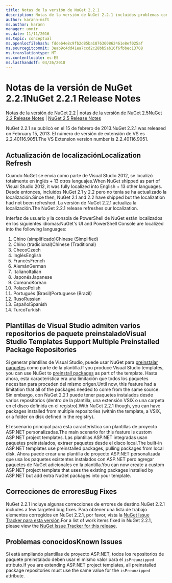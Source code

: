 ```yaml
---
title: Notas de la versión de NuGet 2.2.1
description: Notas de la versión de NuGet 2.2.1 incluidos problemas conocidos, correcciones de errores, las funciones agregadas y dcr.
author: karann-msft
ms.author: karann
manager: unnir
ms.date: 11/11/2016
ms.topic: conceptual
ms.openlocfilehash: fddeb4e8c9fb2d85ba1876360862461e8ef025af
ms.sourcegitcommit: 3eab9c4dd41ea7ccd2c28bb5ab16f6fbbec13708
ms.translationtype: MT
ms.contentlocale: es-ES
ms.lasthandoff: 04/26/2018
---
```

# <a name="nuget-221-release-notes"></a><span data-ttu-id="e360a-103">Notas de la versión de NuGet 2.2.1</span><span class="sxs-lookup"><span data-stu-id="e360a-103">NuGet 2.2.1 Release Notes</span></span>

<span data-ttu-id="e360a-104">[Notas de la versión de NuGet 2.2](../release-notes/nuget-2.2.md) | [notas de la versión de NuGet 2.5](../release-notes/nuget-2.5.md)</span><span class="sxs-lookup"><span data-stu-id="e360a-104">[NuGet 2.2 Release Notes](../release-notes/nuget-2.2.md) | [NuGet 2.5 Release Notes](../release-notes/nuget-2.5.md)</span></span>

<span data-ttu-id="e360a-105">NuGet 2.2.1 se publicó en el 15 de febrero de 2013.</span><span class="sxs-lookup"><span data-stu-id="e360a-105">NuGet 2.2.1 was released on February 15, 2013.</span></span>  <span data-ttu-id="e360a-106">El número de versión de extensión de VS es 2.2.40116.9051.</span><span class="sxs-lookup"><span data-stu-id="e360a-106">The VS Extension version number is 2.2.40116.9051.</span></span>

## <a name="localization-refresh"></a><span data-ttu-id="e360a-107">Actualización de localización</span><span class="sxs-lookup"><span data-stu-id="e360a-107">Localization Refresh</span></span>
<span data-ttu-id="e360a-108">Cuando NuGet se envía como parte de Visual Studio 2012, se localizó totalmente en inglés + 13 otros lenguajes.</span><span class="sxs-lookup"><span data-stu-id="e360a-108">When NuGet shipped as part of Visual Studio 2012, it was fully localized into English + 13 other languages.</span></span>  <span data-ttu-id="e360a-109">Desde entonces, incluidos NuGet 2.1 y 2.2 pero no tenía se ha actualizado la localización.</span><span class="sxs-lookup"><span data-stu-id="e360a-109">Since then, NuGet 2.1 and 2.2 have shipped but the localization had not been refreshed.</span></span>  <span data-ttu-id="e360a-110">La versión de NuGet 2.2.1 actualiza la localización.</span><span class="sxs-lookup"><span data-stu-id="e360a-110">The NuGet 2.2.1 release refreshes our localization.</span></span>

<span data-ttu-id="e360a-111">Interfaz de usuario y la consola de PowerShell de NuGet están localizados en los siguientes idiomas:</span><span class="sxs-lookup"><span data-stu-id="e360a-111">NuGet's UI and PowerShell Console are localized into the following languages:</span></span>

1. <span data-ttu-id="e360a-112">Chino (simplificado)</span><span class="sxs-lookup"><span data-stu-id="e360a-112">Chinese (Simplified)</span></span>
1. <span data-ttu-id="e360a-113">Chino (tradicional)</span><span class="sxs-lookup"><span data-stu-id="e360a-113">Chinese (Traditional)</span></span>
1. <span data-ttu-id="e360a-114">Checo</span><span class="sxs-lookup"><span data-stu-id="e360a-114">Czech</span></span>
1. <span data-ttu-id="e360a-115">Inglés</span><span class="sxs-lookup"><span data-stu-id="e360a-115">English</span></span>
1. <span data-ttu-id="e360a-116">Francés</span><span class="sxs-lookup"><span data-stu-id="e360a-116">French</span></span>
1. <span data-ttu-id="e360a-117">Alemán</span><span class="sxs-lookup"><span data-stu-id="e360a-117">German</span></span>
1. <span data-ttu-id="e360a-118">Italiano</span><span class="sxs-lookup"><span data-stu-id="e360a-118">Italian</span></span>
1. <span data-ttu-id="e360a-119">Japonés</span><span class="sxs-lookup"><span data-stu-id="e360a-119">Japanese</span></span>
1. <span data-ttu-id="e360a-120">Coreano</span><span class="sxs-lookup"><span data-stu-id="e360a-120">Korean</span></span>
1. <span data-ttu-id="e360a-121">Polaco</span><span class="sxs-lookup"><span data-stu-id="e360a-121">Polish</span></span>
1. <span data-ttu-id="e360a-122">Portugués (Brasil)</span><span class="sxs-lookup"><span data-stu-id="e360a-122">Portuguese (Brazil)</span></span>
1. <span data-ttu-id="e360a-123">Ruso</span><span class="sxs-lookup"><span data-stu-id="e360a-123">Russian</span></span>
1. <span data-ttu-id="e360a-124">Español</span><span class="sxs-lookup"><span data-stu-id="e360a-124">Spanish</span></span>
1. <span data-ttu-id="e360a-125">Turco</span><span class="sxs-lookup"><span data-stu-id="e360a-125">Turkish</span></span>

## <a name="visual-studio-templates-support-multiple-preinstalled-package-repositories"></a><span data-ttu-id="e360a-126">Plantillas de Visual Studio admiten varios repositorios de paquete preinstalado</span><span class="sxs-lookup"><span data-stu-id="e360a-126">Visual Studio Templates Support Multiple Preinstalled Package Repositories</span></span>
<span data-ttu-id="e360a-127">Si generar plantillas de Visual Studio, puede usar NuGet para [preinstalar paquetes](../visual-studio-extensibility/visual-studio-templates.md) como parte de la plantilla.</span><span class="sxs-lookup"><span data-stu-id="e360a-127">If you produce Visual Studio templates, you can use NuGet to [preinstall packages](../visual-studio-extensibility/visual-studio-templates.md) as part of the template.</span></span>  <span data-ttu-id="e360a-128">Hasta ahora, esta característica era una limitación que todos los paquetes necesitan para proceden del mismo origen.</span><span class="sxs-lookup"><span data-stu-id="e360a-128">Until now, this feature had a limitation that all of the packages needed to come from the same source.</span></span>  <span data-ttu-id="e360a-129">Sin embargo, con NuGet 2.2.1 puede tener paquetes instalados desde varios repositorios (dentro de la plantilla, una extensión VSIX o una carpeta en el disco definida en el registro).</span><span class="sxs-lookup"><span data-stu-id="e360a-129">With NuGet 2.2.1 though, you can have packages installed from multiple repositories (within the template, a VSIX, or a folder on disk defined in the registry).</span></span>

<span data-ttu-id="e360a-130">El escenario principal para esta característica son plantillas de proyecto ASP.NET personalizadas.</span><span class="sxs-lookup"><span data-stu-id="e360a-130">The main scenario for this feature is custom ASP.NET project templates.</span></span>  <span data-ttu-id="e360a-131">Las plantillas ASP.NET integradas usan paquetes preinstalados, extraer paquetes desde el disco local.</span><span class="sxs-lookup"><span data-stu-id="e360a-131">The built-in ASP.NET templates use preinstalled packages, pulling packages from local disk.</span></span>  <span data-ttu-id="e360a-132">Ahora puede crear una plantilla de proyecto ASP.NET personalizada que usa los paquetes existentes instalados con ASP.NET pero agregar paquetes de NuGet adicionales en la plantilla.</span><span class="sxs-lookup"><span data-stu-id="e360a-132">You can now create a custom ASP.NET project template that uses the existing packages installed by ASP.NET but add extra NuGet packages into your template.</span></span>

## <a name="bug-fixes"></a><span data-ttu-id="e360a-133">Correcciones de errores</span><span class="sxs-lookup"><span data-stu-id="e360a-133">Bug Fixes</span></span>
<span data-ttu-id="e360a-134">NuGet 2.2.1 incluye algunas correcciones de errores de destino.</span><span class="sxs-lookup"><span data-stu-id="e360a-134">NuGet 2.2.1 includes a few targeted bug fixes.</span></span> <span data-ttu-id="e360a-135">Para obtener una lista de trabajo elementos corregidos en NuGet 2.2.1, por favor, vista la [NuGet Issue Tracker para esta versión](http://nuget.codeplex.com/workitem/list/advanced?keyword=&status=Closed&type=All&priority=All&release=NuGet%202.2.1&assignedTo=All&component=All&sortField=LastUpdatedDate&sortDirection=Descending&page=0).</span><span class="sxs-lookup"><span data-stu-id="e360a-135">For a list of work items fixed in NuGet 2.2.1, please view the [NuGet Issue Tracker for this release](http://nuget.codeplex.com/workitem/list/advanced?keyword=&status=Closed&type=All&priority=All&release=NuGet%202.2.1&assignedTo=All&component=All&sortField=LastUpdatedDate&sortDirection=Descending&page=0).</span></span>


## <a name="known-issues"></a><span data-ttu-id="e360a-136">Problemas conocidos</span><span class="sxs-lookup"><span data-stu-id="e360a-136">Known Issues</span></span>

<span data-ttu-id="e360a-137">Si está ampliando plantillas de proyecto ASP.NET, todos los repositorios de paquete preinstalado deben usar el mismo valor para el `isPreunzipped` atributo.</span><span class="sxs-lookup"><span data-stu-id="e360a-137">If you are extending ASP.NET project templates, all preinstalled package repositories must use the same value for the `isPreunzipped` attribute.</span></span>
